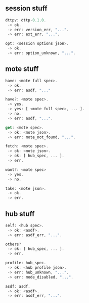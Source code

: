 ## session stuff

```js
dttpv: dttp-0.1.0.
 -> ok.
 -> err: version_err, "...".
 -> err: ext_err, "...".
```

```js
opt: <session options json>.
 -> ok.
 -> err: option_unknown, "...".
```

## mote stuff

```js
have: <mote full spec>.
 -> ok.
 -> err: asdf, "..."
```

```js
have?: <mote spec>.
 -> yes.
 -> yes: [ <mote full spec>, ... ].
 -> no.
 -> err: asdf, "...".
```

```js
get: <mote spec>.
 -> ok: <mote json>.
 -> err: mote_not_found, "...".
```

```js
fetch: <mote spec>.
 -> ok: <mote json>.
 -> ok: [ hub_spec, ... ].
 -> err.
```

```js
want?: <mote spec>
 -> yes.
 -> no.
```

```js
take: <mote json>.
 -> ok.
 -> err.
```

## hub stuff

```js
self: <hub spec>.
 -> ok: <asdf>.
 -> err: asdf_err, "...".
```

```js
others?
 -> ok: [ hub_spec, ... ].
 -> err.
```

```js
profile: hub_spec.
 -> ok: <hub profile json>.
 -> err: hub_unknown, "...".
 -> err: mode_disabled, "...".
```

```js
asdf: asdf.
 -> ok: <asdf>.
 -> err: asdf_err, "...".
```
